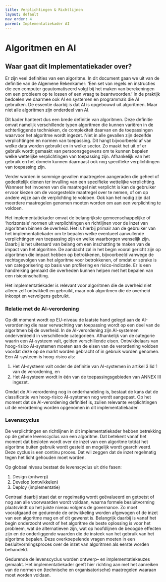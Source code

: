```yaml
---
title: Verplichtingen & Richtlijnen
layout: default
nav_order: 4
parent: Implementatiekader AI
---
```


# Algoritmen en AI

## **Waar gaat dit Implementatiekader over?**

Er zijn veel definities van een algoritme. In dit document gaan we uit van de definitie van de Algemene Rekenkamer: ‘Een set van regels en instructies die een computer geautomatiseerd volgt bij het maken van berekeningen om een probleem op te lossen of een vraag te beantwoorden.’ In de praktijk bedoelen we daarmee ook AI en systemen en programma’s die AI gebruiken. De essentie daarbij is dat AI is opgebouwd uit algoritmen. Maar niet alle algoritmen zijn onderdeel van AI.

Dit kader hanteert dus een brede definitie van algoritmen. Deze definitie omvat namelijk verschillende typen algoritmen die kunnen variëren in de achterliggende technieken, de complexiteit daarvan en de toepassingen waarvoor het algoritme wordt ingezet. Niet in alle gevallen zijn dezelfde verplichtingen en normen van toepassing. Dit hangt bijvoorbeeld af van welke data worden gebruikt en in welke sector. Zo maakt het uit of er gebruik wordt gemaakt van persoonsgegevens om te kunnen bepalen welke wettelijke verplichtingen van toepassing zijn. Afhankelijk van het gebruik en het domein kunnen daarnaast ook nog specifieke verplichtingen van toepassing zijn.

Verder worden in sommige gevallen maatregelen aangeraden die geheel of gedeeltelijk dienen ter invulling van een specifieke wettelijke verplichting. Wanneer het invoeren van die maatregel niet verplicht is kan de gebruiker ervoor kiezen om de voorgestelde maatregel over te nemen, of om op andere wijze aan de verplichting te voldoen. Ook kan het nodig zijn dat meerdere maatregelen genomen moeten worden om aan een verplichting te voldoen.

Het implementatiekader omvat de belangrijkste gemeenschappelijke of ‘horizontale’ normen uit verplichtingen en richtlijnen voor de inzet van algoritmen binnen de overheid. Het is hierbij primair aan de gebruiker van het implementatiekader om te bepalen welke eventueel aanvullende verplichtingen van toepassing zijn en welke waarborgen wenselijk zijn. Daarbij is het uiteraard van belang om een inschatting te maken van de impact van het algoritme. De aandacht zal in het begin vooral gericht zijn op algoritmen die impact hebben op betrokkenen, bijvoorbeeld vanwege de rechtsgevolgen van het algoritme voor betrokkenen, of omdat er sprake is van categorisering op basis van profilering en risico-indicatie. Er is een handreiking gemaakt die overheden kunnen helpen met het bepalen van een risicoinschatting.

Het implementatiekader is relevant voor algoritmen die de overheid niet alleen zelf ontwikkelt en gebruikt, maar ook algoritmen die de overheid inkoopt en vervolgens gebruikt.

### **Relatie met de AI-verordening**

Op dit moment wordt op EU-niveau de laatste hand gelegd aan de AI-verordening die naar verwachting van toepassing wordt op een deel van de algoritmen bij de overheid. In de AI-verordening zijn AI-systemen onderverdeeld in verschillende categorieën. Afhankelijk van de categorie waarin een AI-systeem valt, gelden verschillende eisen. Ontwikkelaars van hoog-risico AI-systemen moeten aan de eisen van de verordening voldoen voordat deze op de markt worden gebracht of in gebruik worden genomen. Een AI-systeem is hoog-risico als:

1. Het AI-systeem valt onder de definitie van AI-systemen in artikel 3 lid 1 van de verordening, en
2. Het AI-systeem wordt in één van de toepassingsgebieden van ANNEX III ingezet.

Omdat de AI-verordening nog in onderhandeling is, bestaat de kans dat de classificatie van hoog-risico AI-systemen nog wordt aangepast. Op het moment dat de AI-verordening definitief is, zullen relevante verplichtingen uit de verordening worden opgenomen in dit implementatiekader.

### **Levenscyclus**

De verplichtingen en richtlijnen in dit implementatiekader hebben betrekking op de gehele levenscyclus van een algoritme. Dat betekent vanaf het moment dat besloten wordt over de inzet van een algoritme totdat het algoritme buiten gebruik wordt gesteld en mogelijk wordt gearchiveerd. Deze cyclus is een continu proces. Dat wil zeggen dat de inzet regelmatig tegen het licht gehouden moet worden.

Op globaal niveau bestaat de levenscyclus uit drie fasen:

1. Design (ontwerp)
2. Develop (ontwikkelen)
3. Deploy (implementatie)

Centraal daarbij staat dat er regelmatig wordt geëvalueerd en getoetst of nog aan alle voorwaarden wordt voldaan, waarna formele besluitvorming plaatsvindt op het juiste niveau volgens de governance. Zo moet voorafgaand en gedurende de ontwikkeling worden afgewogen of de inzet van een algoritme mag en of dit gewenst is. Belangrijk daarbij is vanaf het begin onderzocht wordt of het algoritme de beste oplossing is voor het probleem, wat de alternatieven zijn, wat op hoofdlijnen de beoogde effecten zijn en de onderliggende waarden die de insteek van het gebruik van het algoritme bepalen. Deze overkoepelende vragen moeten in een besluitvormingsproces over de inzet van algoritmen als eerste worden behandeld.

Gedurende de levenscyclus worden ontwerp– en implementatiekeuzes gemaakt. Het implementatiekader geeft hier richting aan met het aanreiken van de normen en (technische en organisatorische) maatregelen waaraan moet worden voldaan.
